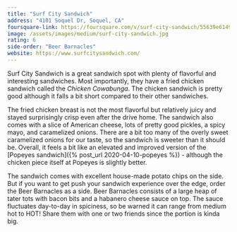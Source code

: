 ```yaml
---
title: "Surf City Sandwich"
address: "4101 Soquel Dr, Soquel, CA"
foursquare-link: https://foursquare.com/v/surf-city-sandwich/55639e61498e3ab85e0dec38
image: /assets/images/medium/surf-city-sandwich.jpg
rating: 6
side-order: "Beer Barnacles"
website: https://www.surfcitysandwich.com/
---
```


Surf City Sandwich is a great sandwich spot with plenty of flavorful and interesting sandwiches. Most importantly, they
have a fried chicken sandwich called the *Chicken Cowabunga*. The chicken sandwich is pretty good although it falls a
bit short compared to their other sandwiches.

The fried chicken breast is not the most flavorful but relatively juicy and stayed surprisingly crisp even after the
drive home. The sandwich also comes with a slice of American cheese, lots of pretty good pickles, a spicy mayo, and
caramelized onions. There are a bit too many of the overly sweet caramelized onions for our taste, so the sandwich is
sweeter than it should be. Overall, it feels a bit like an elevated and improved version of the
[Popeyes sandwich]({% post_url 2020-04-10-popeyes %}) - although the chicken piece itself at Popeyes is slightly better.

The sandwich comes with excellent house-made potato chips on the side. But if you want to get push your sandwich
experience over the edge, order the Beer Barnacles as a side. Beer Barnacles consists of a large heap of tater tots with
bacon bits and a habanero cheese sauce on top. The sauce fluctuates day-to-day in spiciness, so be warned it can range
from medium hot to HOT! Share them with one or two friends since the portion is kinda big.
